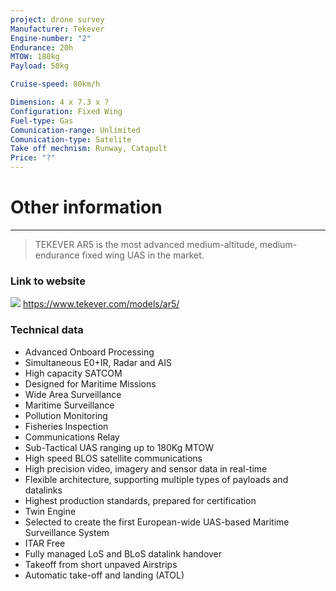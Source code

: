```yaml
---
project: drone survey
Manufacturer: Tekever
Engine-number: "2"
Endurance: 20h
MTOW: 180kg
Payload: 50kg

Cruise-speed: 80km/h

Dimension: 4 x 7.3 x ?
Configuration: Fixed Wing
Fuel-type: Gas
Comunication-range: Unlimited
Comunication-type: Satelite
Take off mechnism: Runway, Catapult
Price: "?"
---
```

# Other information
---
>TEKEVER AR5 is the most advanced medium-altitude, medium-endurance fixed wing UAS in the market.
### Link to website
![](https://i.imgur.com/hifu4mr.png)
https://www.tekever.com/models/ar5/

### Technical data
- Advanced Onboard Processing
- Simultaneous E0+IR, Radar and AIS
- High capacity SATCOM
- Designed for Maritime Missions
- Wide Area Surveillance
- Maritime Surveillance
- Pollution Monitoring
- Fisheries Inspection
- Communications Relay
- Sub-Tactical UAS ranging up to 180Kg MTOW
- High speed BLOS satellite communications
- High precision video, imagery and sensor data in real-time
- Flexible architecture, supporting multiple types of payloads and datalinks
- Highest production standards, prepared for certification
- Twin Engine
- Selected to create the first European-wide UAS-based Maritime Surveillance System
- ITAR Free
- Fully managed LoS and BLoS datalink handover
- Takeoff from short unpaved Airstrips
- Automatic take-off and landing (ATOL)